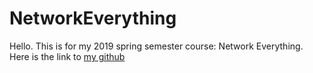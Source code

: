 # NetworkEverything
Hello. This is for my 2019 spring semester course: Network Everything. 
Here is the link to [my github](https://github.com/ingiebaho/NetworkEverything/)
